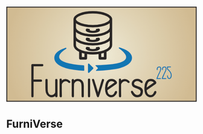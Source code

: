 ![](https://raw.githubusercontent.com/nightm4re94/FurniVerse/main/resources/FurniVerse-Banner.png)

# FurniVerse


